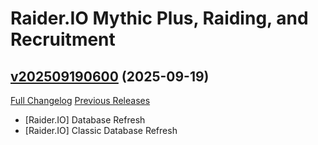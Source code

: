# Raider.IO Mythic Plus, Raiding, and Recruitment

## [v202509190600](https://github.com/RaiderIO/raiderio-addon/tree/v202509190600) (2025-09-19)
[Full Changelog](https://github.com/RaiderIO/raiderio-addon/compare/v202509180600...v202509190600) [Previous Releases](https://github.com/RaiderIO/raiderio-addon/releases)

- [Raider.IO] Database Refresh  
- [Raider.IO] Classic Database Refresh  
